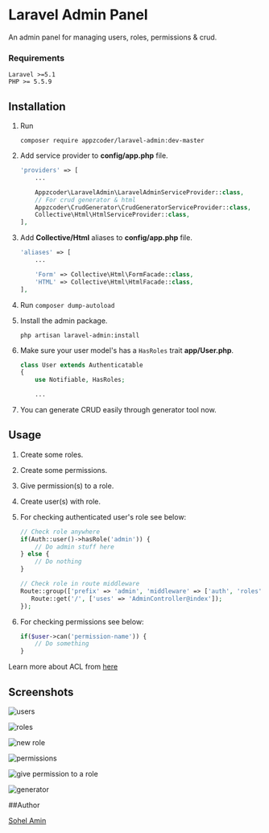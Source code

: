 # Laravel Admin Panel
An admin panel for managing users, roles, permissions & crud.

### Requirements
    Laravel >=5.1
    PHP >= 5.5.9

## Installation

1. Run
    ```
    composer require appzcoder/laravel-admin:dev-master
    ```

2. Add service provider to **config/app.php** file.
    ```php
    'providers' => [
        ...

        Appzcoder\LaravelAdmin\LaravelAdminServiceProvider::class,
        // For crud generator & html
        Appzcoder\CrudGenerator\CrudGeneratorServiceProvider::class,
        Collective\Html\HtmlServiceProvider::class,
    ],
    ```
3. Add **Collective/Html** aliases to **config/app.php** file.
    ```php
    'aliases' => [
        ...

        'Form' => Collective\Html\FormFacade::class,
        'HTML' => Collective\Html\HtmlFacade::class,
    ],
    ```
4. Run ```composer dump-autoload```

5. Install the admin package.
    ```
    php artisan laravel-admin:install
    ```

6. Make sure your user model's has a ```HasRoles``` trait **app/User.php**.
    ```php
    class User extends Authenticatable
    {
        use Notifiable, HasRoles;

        ...
    ```

7. You can generate CRUD easily through generator tool now.

## Usage

1. Create some roles.

2. Create some permissions.

3. Give permission(s) to a role.

4. Create user(s) with role.

5. For checking authenticated user's role see below:

    ```php
    // Check role anywhere
    if(Auth::user()->hasRole('admin')) {
        // Do admin stuff here
    } else {
        // Do nothing
    }

    // Check role in route middleware
    Route::group(['prefix' => 'admin', 'middleware' => ['auth', 'roles'], 'roles' => 'admin'], function () {
       Route::get('/', ['uses' => 'AdminController@index']);
    });
    ```

6. For checking permissions see below:

    ```php
    if($user->can('permission-name')) {
        // Do something
    }
    ```

Learn more about ACL from [here](https://laravel.com/docs/5.3/authorization)

## Screenshots

![users](https://cloud.githubusercontent.com/assets/1708683/18842802/19563d0e-8438-11e6-8d2f-502dd121306e.png)

![roles](https://cloud.githubusercontent.com/assets/1708683/18842797/19400692-8438-11e6-9e4a-801fd55f3111.png)

![new role](https://cloud.githubusercontent.com/assets/1708683/18842801/1944fd96-8438-11e6-8428-afe6af3ceb46.png)

![permissions](https://cloud.githubusercontent.com/assets/1708683/18842799/19417130-8438-11e6-9119-b4961ba2c758.png)

![give permission to a role](https://cloud.githubusercontent.com/assets/1708683/18842800/1943a70c-8438-11e6-957a-a5c5cbf38c90.png)

![generator](https://cloud.githubusercontent.com/assets/1708683/18842798/1940cd70-8438-11e6-8619-7a9a8ab4bfa5.png)


##Author

[Sohel Amin](http://www.sohelamin.com)
